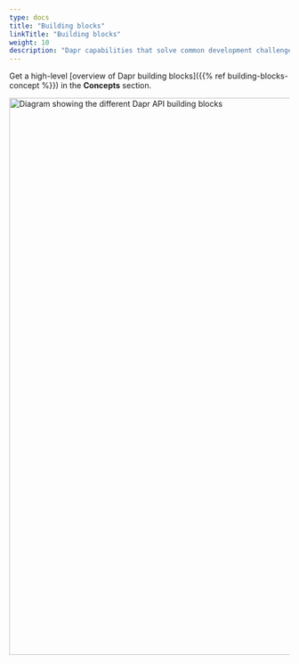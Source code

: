 ```yaml
---
type: docs
title: "Building blocks"
linkTitle: "Building blocks"
weight: 10
description: "Dapr capabilities that solve common development challenges for distributed applications"
---
```


Get a high-level [overview of Dapr building blocks]({{% ref building-blocks-concept %}}) in the **Concepts** section.

<img src="/images/buildingblocks-overview.png" alt="Diagram showing the different Dapr API building blocks" width=1000>

